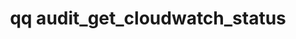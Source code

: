 ---
category: audit
command: audit_get_cloudwatch_status
optional_options: []
permalink: /qq-cli-command-guide/audit/audit_get_cloudwatch_status.html
positional_options: []
sidebar: qq_cli_command_reference_sidebar
summary: This section explains how to use the <code>qq audit_get_cloudwatch_status</code>
  command.
synopsis: Get audit CloudWatch status
title: qq audit_get_cloudwatch_status
usage: qq audit_get_cloudwatch_status [-h]
zendesk_source: qq CLI Command Guide

---